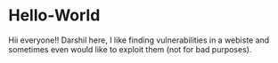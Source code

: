 # Hello-World

Hii everyone!!
Darshil here, I like finding vulnerabilities in a webiste and sometimes even would like to exploit them (not for bad purposes).
